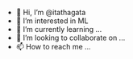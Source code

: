 - 👋 Hi, I’m @itathagata
- 👀 I’m interested in ML
- 🌱 I’m currently learning ...
- 💞️ I’m looking to collaborate on ...
- 📫 How to reach me ...

<!---
itathagata/itathagata is a ✨ special ✨ repository because its `README.md` (this file) appears on your GitHub profile.
You can click the Preview link to take a look at your changes.
--->
